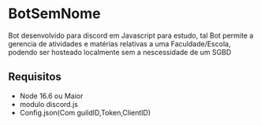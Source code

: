 # BotSemNome
Bot desenvolvido para discord em Javascript para estudo, tal Bot permite a gerencia de atividades e matérias relativas a uma Faculdade/Escola, podendo ser hosteado localmente sem a nescessidade de um SGBD 
## Requisitos
- Node 16.6 ou Maior
- modulo discord.js
- Config.json(Com guildID,Token,ClientID)
